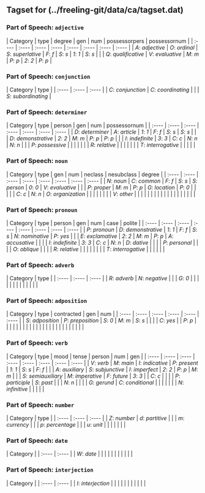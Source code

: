 ## Tagset for (../freeling-git/data/ca/tagset.dat)

### Part of Speech: `adjective`
| Category | type | degree | gen | num | possessorpers | possessornum |
| :----  | :---- | :---- | :---- | :---- | :---- | :---- | :---- |
 | *A*: _adjective_ | *O*: _ordinal_ | *S*: _superlative_ | *F*: _f_ | *S*: _s_ | *1*: _1_ | *S*: _s_ |
 |  | *Q*: _qualificative_ | *V*: _evaluative_ | *M*: _m_ | *P*: _p_ | *2*: _2_ | *P*: _p_ |
### Part of Speech: `conjunction`
| Category | type |
| :----  | :---- | :---- |
 | *C*: _conjunction_ | *C*: _coordinating_ |
 |  | *S*: _subordinating_ |
### Part of Speech: `determiner`
| Category | type | person | gen | num | possessornum |
| :----  | :---- | :---- | :---- | :---- | :---- | :---- |
 | *D*: _determiner_ | *A*: _article_ | *1*: _1_ | *F*: _f_ | *S*: _s_ | *S*: _s_ |
 |  | *D*: _demonstrative_ | *2*: _2_ | *M*: _m_ | *P*: _p_ | *P*: _p_ |
 |  | *I*: _indefinite_ | *3*: _3_ | *C*: _c_ | *N*: _n_ | *N*: _n_ |
 |  | *P*: _possessive_ |  |  |  |  |
 |  | *R*: _relative_ |  |  |  |  |
 |  | *T*: _interrogative_ |  |  |  |  |
### Part of Speech: `noun`
| Category | type | gen | num | neclass | nesubclass | degree |
| :----  | :---- | :---- | :---- | :---- | :---- | :---- | :---- |
 | *N*: _noun_ | *C*: _common_ | *F*: _f_ | *S*: _s_ | *S*: _person_ | *0*: _0_ | *V*: _evaluative_ |
 |  | *P*: _proper_ | *M*: _m_ | *P*: _p_ | *G*: _location_ | *P*: _0_ |  |
 |  |  | *C*: _c_ | *N*: _n_ | *O*: _organization_ |  |  |
 |  |  |  |  | *V*: _other_ |  |  |
 |  |  |  |  |  |  |  |
 |  |  |  |  |  |  |  |
### Part of Speech: `pronoun`
| Category | type | person | gen | num | case | polite |
| :----  | :---- | :---- | :---- | :---- | :---- | :---- | :---- |
 | *P*: _pronoun_ | *D*: _demonstrative_ | *1*: _1_ | *F*: _f_ | *S*: _s_ | *N*: _nominative_ | *P*: _yes_ |
 |  | *E*: _exclamative_ | *2*: _2_ | *M*: _m_ | *P*: _p_ | *A*: _accusative_ |  |
 |  | *I*: _indefinite_ | *3*: _3_ | *C*: _c_ | *N*: _n_ | *D*: _dative_ |  |
 |  | *P*: _personal_ |  |  |  | *O*: _oblique_ |  |
 |  | *R*: _relative_ |  |  |  |  |  |
 |  | *T*: _interrogative_ |  |  |  |  |  |
### Part of Speech: `adverb`
| Category | type |
| :----  | :---- | :---- |
 | *R*: _adverb_ | *N*: _negative_ |
 |  | *G*: _0_ |
 |  |  |
 |  |  |
 |  |  |
 |  |  |
### Part of Speech: `adposition`
| Category | type | contracted | gen | num |
| :----  | :---- | :---- | :---- | :---- | :---- |
 | *S*: _adposition_ | *P*: _preposition_ | *S*: _0_ | *M*: _m_ | *S*: _s_ |
 |  |  | *C*: _yes_ |  | *P*: _p_ |
 |  |  |  |  |  |
 |  |  |  |  |  |
 |  |  |  |  |  |
 |  |  |  |  |  |
### Part of Speech: `verb`
| Category | type | mood | tense | person | num | gen |
| :----  | :---- | :---- | :---- | :---- | :---- | :---- | :---- |
 | *V*: _verb_ | *M*: _main_ | *I*: _indicative_ | *P*: _present_ | *1*: _1_ | *S*: _s_ | *F*: _f_ |
 |  | *A*: _auxiliary_ | *S*: _subjunctive_ | *I*: _imperfect_ | *2*: _2_ | *P*: _p_ | *M*: _m_ |
 |  | *S*: _semiauxiliary_ | *M*: _imperative_ | *F*: _future_ | *3*: _3_ |  | *C*: _c_ |
 |  |  | *P*: _participle_ | *S*: _past_ |  |  | *N*: _n_ |
 |  |  | *G*: _gerund_ | *C*: _conditional_ |  |  |  |
 |  |  | *N*: _infinitive_ |  |  |  |  |
### Part of Speech: `number`
| Category | type |
| :----  | :---- | :---- |
 | *Z*: _number_ | *d*: _partitive_ |
 |  | *m*: _currency_ |
 |  | *p*: _percentage_ |
 |  | *u*: _unit_ |
 |  |  |
 |  |  |
### Part of Speech: `date`
| Category |
| :----  | :---- |
 | *W*: _date_ |
 |  |
 |  |
 |  |
 |  |
 |  |
### Part of Speech: `interjection`
| Category |
| :----  | :---- |
 | *I*: _interjection_ |
 |  |
 |  |
 |  |
 |  |
 |  |
